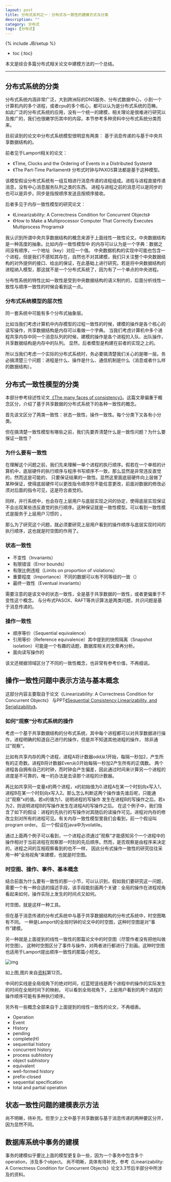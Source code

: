 ```yaml
---
layout: post
title: 分布式系列之一：分布式与一致性的建模方式与分类
description: ""
category: 分布式
tags: [分布式]
---
```

{% include JB/setup %}

* toc
{:toc}

本文是综合多篇分布式相关论文中建模方法的一个总结。

<hr />

## 分布式系统的分类

分布式系统内涵非常广泛，大到跨洲际的DNS服务、分布式数据中心，小到一个计算机内的多个进程，或者cpu的多个核心，都可以认为是分布式系统的范畴。
如此广泛的分布式系统的应用，没有一个统一的建模，相关理论是很难进行研究以及推广的，我们也很嫩学历其中的内容。本节参考多种资料中分布式系统分类而来。

目前读到的论文中分布式系统模型很明显有两类：
基于消息传递的与基于中央共享数据结构的。

前者见于Lamport相关的论文：
* 《Time, Clocks and the Ordering of Events in a Distributed System》
* 《The Part-Time Parliament》
分布式时钟与PAXOS算法都是基于这种模型。

该模型假设分布式系统有一组互相进行消息传递的进程组成。进程与进程直接传递消息，没有中心消息服务队列之类的东西。
进程与进程之前的消息可以是同步的也可以是异步。同步是指按顺序发送且按顺序接收。


后者多见于内存一致性模型的研究论文：
* 《Linearizability: A Correctness Condition for Concurrent Objects》
* 《How to Make a Multiprocessor Computer That Correctly Executes Multiprocess Programs》

我认识到所谓中央共享数据结构的概念来源于上面线性一致性论文。中央数据结构是一种高度的抽象。比如内存一致性模型中
的内存可以认为是一个字典：数据之间没有顺序，一个地址（key）对应一个值。
中央数据机构的实现中可能也包含一个进程，但是我们不感知其存在，自然也不对其建模，我们只关注整个中央数据结构的对外提供的接口、给出的保证，在此基础上进行研究。若是将中央数据结构的进程纳入模型，那这就不是一个分布式系统了，因为有了一个单点的中央进程。

分布性系统的特性比如一致性是受到中央数据结构的语义制约的，后面分析线性一致性与顺序一致性的时候会看到这一点。

### 分布式系统模型的层次性
同一套系统中可能有多个分布式抽象层。

比如当我们考虑计算机中内存模型的过程一致性的时候，建模的操作是各个核心的读写操作，共享数据结构是内存可以看做一个字典。
当我们考虑计算机中多个进程共享内存中同一个消息队列的时候，建模的操作是各个进程的入队、出队操作，共享数据结构是内存中的队列。
显然，后者模型是构建在前者的实现之上的。

所以当我们考虑一个实际的分布式系统时，务必要搞清楚我们关心的是哪一层。务必搞清楚三个问题：进程是什么、操作是什么、通信机制是什么（消息或者什么样的数据结构）。


## 分布式一致性模型的分类

本部分参考综述性论文[《The many faces of consistency》][0]。这篇文章偏重于概念区分，介绍了基于共享数据的分布式系统下的各种一致性的概念。

首先该文区分了两类一致性：状态一致性，操作一致性。每个分类下又各有小分类。

但在搞清楚一致性模型有哪些之前，我们先要弄清楚什么是一致性问题？为什么要保证一致性？

### 为什么要有一致性

在理解这个问题之前，我们先来理解一单个进程的执行顺序。假若在一个单核的计算机中，底层硬件的执行顺序与程序书写顺序不一致，那么显然是非常违反直觉的，然而这是可能的，
只要保证结果的一致性。显然这里面底层硬件向上层做了某种保证，使得底层硬件可以更改指令顺序但不能任意更改，前面对数据的修改必须对后面的指令可见，这是符合直觉的。

同样，并行系统中，也会存在上层用户与底层实现之间的协定，使得底层实现保证不会出现某些违反直觉的执行顺序。这种保证就是一致性模型。可以看到一致性模式是服务于上层用户习惯的
。

那么为了研究这个问题，就必须要研究上层用户看到的操作顺序与底层实现时间的执行顺序，这也就是时空图的作用了。


### 状态一致性
* 不变性（Invariants）
* 有限错误（Error bounds）
* 有限比例违规（Limits on proportion of violations）
* 重要程度（Importance）不同的数据可以有不同等级的一致（）
* 最终一致性（Eventual invariants）

需要注意的是该文中的状态一致性，全是基于共享数据的一致性，或者更偏重于不变性这个概念。
与分布式PASOX、RAFT等共识算法是两类问题，共识问题是基于消息传递的。

### 操作一致性
* 顺序等价（Sequential equivalence）
* 引用等价（Reference equivalence）其中提到的快照隔离（Snapshot isolation）可能是一个有趣的话题，数据库相关的文章再分析。
* 面向读写操作的

该文还根据领域区分了不同的一致性概念，也非常有参考价值，不再细说。

## 操作一致性问题中表示方法与基本概念
这部分内容主要取自于论文《Linearizability: A Correctness Condition for Concurrent Objects》
与PPT[《Sequential Consistency,Linearizability, and Serializability》][1]。

### 如何”观察“分布式系统的操作
考虑一个基于共享数据结构的分布式系统，其中每个进程都可以对共享数据进行操作，进程明确的知道自己进行的操作，但是并不知道其他进程的操作，
除非通过”观察“。

比如有共享内存的两个进程，进程A将计数器odd从1开始，每隔一秒加2，产生所有的正奇数。进程B将计数器Even从0开始每隔一秒加2产生所有的正偶数。
两个进程各自拥有自己的时钟，而时钟会产生偏差，因此通过时间来计算另一个进程的进度是不可靠的，唯一的办法是去读那个进程的计数器。

再比如共享同一变量x的两个进程，x的初始值为0.进程A在某一个时刻向x写入1，进程B在某一个时刻向x写入2。那么怎么判断这两个操作谁先谁后呢，只能通过”观察“x的值。若x的值为1，说明进程的写操作
发生在进程B的写操作之后。若x为2，则说明进程B的写操作发生在进程A的写操作之后。
在这个例子中，我们隐含了如下的假设：进程的先执行的写操作对其随后的读操作可见。进程对内存的修改立刻对所有的进程可见。有关内存一致性模型里我们会看到，前一个假设叫program order。
后一个假设在java中为volatile。

通过上面两个例子可以看到，一个进程必须通过”观察“才能感知另个一个进程中的操作相对于当前进程在观察那一时刻的先后顺序。然而，是否观察是由程序来决定的，进程之间的互相观察看到的也不一样，
因此分布式操作一致性的研究往往采用一种”全局视角“来建模，也就是时空图。

### 时空图、操作、事件、基本概念
结合前面为什么要有一致性的那一小节，可以认识到，假如我们要研究这一问题，需要一个有一种合适的描述手段，该手段能刻画两个关键：全局的操作在进程视角看起来如何，操作实际上发生的时间点又如何。

时空图，就是这样一种工具。

但在基于消息传递的分布式系统中与基于共享数据结构的分布式系统中，时空图略有不同。
一种是Lamport的全局时钟的论文中的时空图，这种时空图是对“事件”建模。

另一种就是上面提到的线性一致性的那篇论文中的时空图（尽管作者没有把他叫做时空图）。
这种时空图区分了事件与操作，对两者进行都进行了刻画。这种时空图也适用于Lamport提出顺序一致性的那篇小短文。

![img](/assets/resources/consistency_model_1.png)

如上图,图片来自[资料][1]第12页。

中间的实线是全局视角下的绝对时间，红蓝短竖线是两个进程中的操作的实际发生的时间在全局时间下的映射。
可以看到全局视角下，上层用户看到的两个进程的操作顺序可能有多种执行顺序。

另外有一些概念全部来自于上面提到的线性一致性的论文，不再细表。
* Operation
* Event
* History
* pending
* complete(H)
* sequential history
* concurrent history
* process subhistory
* object subhistory
* equivalent
* well-formed history
* prefix-closed
* sequential specification
* total and partial operation

## 状态一致性问题的建模表示方法

尚不明晰，待补充。但至少上文中基于共享数据与基于消息传递的两种要区分开，因为显然不同。

## 数据库系统中事务的建模

事务的建模似乎要比上面的模型更复杂一些，因为一个事务中包含多个operation，涉及多个object。
尚不明晰，具体有待补充，参考《Linearizability: A Correctness Condition for Concurrent Objects》论文3.3节后半部分中所涉及的资料。


[0]:https://pdfs.semanticscholar.org/8d67/a8f90586e3c074a60a871a210785ee61c43e.pdf
[1]:https://pdfs.semanticscholar.org/e436/d7f10aafb0eb83ced1229e32ac2e5f0f64a4.pdf
[2]:http://lamport.azurewebsites.net/pubs/pubs.html#multi


